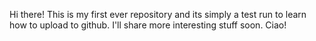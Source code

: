 Hi there! This is my first ever repository and its simply a test run to learn how to upload to github. I'll share more interesting stuff soon. Ciao!
